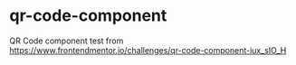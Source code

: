 # qr-code-component

QR Code component test from https://www.frontendmentor.io/challenges/qr-code-component-iux_sIO_H
